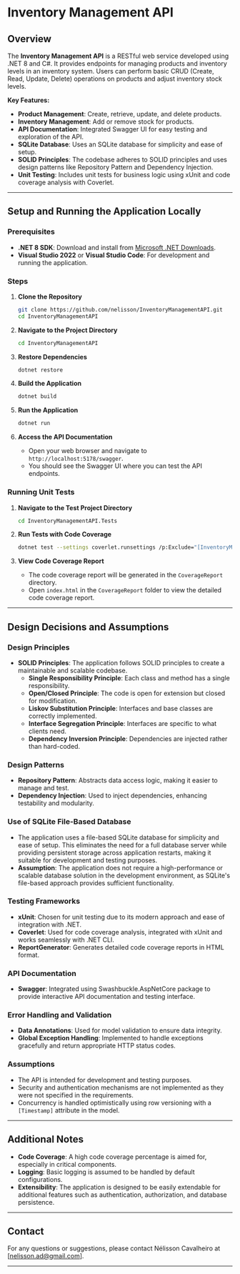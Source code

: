 # Inventory Management API

## Overview

The **Inventory Management API** is a RESTful web service developed using .NET 8 and C#. It provides endpoints for managing products and inventory levels in an inventory system. Users can perform basic CRUD (Create, Read, Update, Delete) operations on products and adjust inventory stock levels.

**Key Features:**

- **Product Management**: Create, retrieve, update, and delete products.
- **Inventory Management**: Add or remove stock for products.
- **API Documentation**: Integrated Swagger UI for easy testing and exploration of the API.
- **SQLite Database**: Uses an SQLite database for simplicity and ease of setup.
- **SOLID Principles**: The codebase adheres to SOLID principles and uses design patterns like Repository Pattern and Dependency Injection.
- **Unit Testing**: Includes unit tests for business logic using xUnit and code coverage analysis with Coverlet.

---

## Setup and Running the Application Locally

### Prerequisites

- **.NET 8 SDK**: Download and install from [Microsoft .NET Downloads](https://dotnet.microsoft.com/download/dotnet/8.0).
- **Visual Studio 2022** or **Visual Studio Code**: For development and running the application.

### Steps

1. **Clone the Repository**

   ```bash
   git clone https://github.com/nelisson/InventoryManagementAPI.git
   cd InventoryManagementAPI
   ```

2. **Navigate to the Project Directory**

   ```bash
   cd InventoryManagementAPI
   ```

3. **Restore Dependencies**

   ```bash
   dotnet restore
   ```

4. **Build the Application**

   ```bash
   dotnet build
   ```

5. **Run the Application**

   ```bash
   dotnet run
   ```

6. **Access the API Documentation**

   - Open your web browser and navigate to `http://localhost:5178/swagger`.
   - You should see the Swagger UI where you can test the API endpoints.

### Running Unit Tests

1. **Navigate to the Test Project Directory**

   ```bash
   cd InventoryManagementAPI.Tests
   ```

2. **Run Tests with Code Coverage**

   ```bash
   dotnet test --settings coverlet.runsettings /p:Exclude="[InventoryManagementAPI]InventoryManagementAPI.Migrations.*"
   ```

3. **View Code Coverage Report**

   - The code coverage report will be generated in the `CoverageReport` directory.
   - Open `index.html` in the `CoverageReport` folder to view the detailed code coverage report.

---

## Design Decisions and Assumptions

### Design Principles

- **SOLID Principles**: The application follows SOLID principles to create a maintainable and scalable codebase.
  - **Single Responsibility Principle**: Each class and method has a single responsibility.
  - **Open/Closed Principle**: The code is open for extension but closed for modification.
  - **Liskov Substitution Principle**: Interfaces and base classes are correctly implemented.
  - **Interface Segregation Principle**: Interfaces are specific to what clients need.
  - **Dependency Inversion Principle**: Dependencies are injected rather than hard-coded.

### Design Patterns

- **Repository Pattern**: Abstracts data access logic, making it easier to manage and test.
- **Dependency Injection**: Used to inject dependencies, enhancing testability and modularity.

### Use of SQLite File-Based Database

- The application uses a file-based SQLite database for simplicity and ease of setup. This eliminates the need for a full database server while providing persistent storage across application restarts, making it suitable for development and testing purposes.
- **Assumption**: The application does not require a high-performance or scalable database solution in the development environment, as SQLite's file-based approach provides sufficient functionality.

### Testing Frameworks

- **xUnit**: Chosen for unit testing due to its modern approach and ease of integration with .NET.
- **Coverlet**: Used for code coverage analysis, integrated with xUnit and works seamlessly with .NET CLI.
- **ReportGenerator**: Generates detailed code coverage reports in HTML format.

### API Documentation

- **Swagger**: Integrated using Swashbuckle.AspNetCore package to provide interactive API documentation and testing interface.

### Error Handling and Validation

- **Data Annotations**: Used for model validation to ensure data integrity.
- **Global Exception Handling**: Implemented to handle exceptions gracefully and return appropriate HTTP status codes.

### Assumptions

- The API is intended for development and testing purposes.
- Security and authentication mechanisms are not implemented as they were not specified in the requirements.
- Concurrency is handled optimistically using row versioning with a `[Timestamp]` attribute in the model.

---

## Additional Notes

- **Code Coverage**: A high code coverage percentage is aimed for, especially in critical components.
- **Logging**: Basic logging is assumed to be handled by default configurations.
- **Extensibility**: The application is designed to be easily extendable for additional features such as authentication, authorization, and database persistence.

---

## Contact

For any questions or suggestions, please contact Nélisson Cavalheiro at [nelisson.ad@gmail.com].

---

